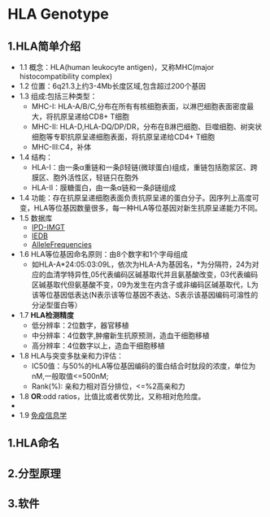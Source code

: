 # HLA Genotype

## 1.HLA简单介绍
  - 1.1 概念：HLA(human leukocyte antigen)，又称MHC(major histocompatibility complex)
  - 1.2 位置：6q21.3上约3-4Mb长度区域,包含超过200个基因
  - 1.3 组成:包括三种类型：
    - MHC-I: HLA-A/B/C,分布在所有有核细胞表面，以淋巴细胞表面密度最大，将抗原呈递给CD8+ T细胞
    - MHC-II: HLA-D,HLA-DQ/DP/DR，分布在B淋巴细胞、巨噬细胞、树突状细胞等专职抗原呈递细胞表面，将抗原呈递给CD4+ T细胞
    - MHC-III:C4，补体
  - 1.4 结构：
    - HLA-I：由一条α重链和一条β轻链(微球蛋白)组成，重链包括胞浆区、跨膜区、胞外活性区，轻链只在胞外
    - HLA-II：膜糖蛋白，由一条α链和一条β链组成
  - 1.4 功能：存在抗原呈递细胞表面负责抗原呈递的蛋白分子。因序列上高度可变，HLA等位基因数量很多，每一种HLA等位基因对新生抗原呈递能力不同。
  - 1.5 数据库
    - [IPD-IMGT](https://www.ebi.ac.uk/ipd/imgt/hla/stats.html)
    - [IEDB](http://tools.immuneepitope.org/mhci/help/)
    - [AlleleFrequencies](http://www.allelefrequencies.net/)
  - 1.6 HLA等位基因命名原则：由8个数字和1个字母组成
    - 如HLA-A*24:05:03:09L，依次为HLA-A为基因名，*为分隔符，24为对应的血清学特异性,05代表编码区碱基取代并且氨基酸改变，03代表编码区碱基取代但氨基酸不变，09为发生在内含子或非编码区碱基取代，L为该等位基因低表达(N表示该等位基因不表达、S表示该基因编码可溶性的分泌型蛋白等）
  - 1.7 **HLA检测精度**
    - 低分辨率：2位数字，器官移植
    - 中分辨率：4位数字,肿瘤新生抗原预测，造血干细胞移植
    - 高分辨率：4位数字以上，造血干细胞移植
  - 1.8 HLA与突变多肽亲和力评估：
    - IC50值：与50%的HLA等位基因编码的蛋白结合时肽段的浓度，单位为nM,一般取值<=500nM;
    - Rank(%): 亲和力相对百分排位，<=%2高亲和力
  - 1.8 **OR**:odd ratios，比值比或者优势比，又称相对危险度。
  - 
  - 1.9 [免疫信息学](http://blog.sciencenet.cn/blog-204973-845856.html)
  
 

## 1.HLA命名


## 2.分型原理


## 3.软件
